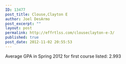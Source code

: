 ```yaml
---
ID: 13477
post_title: Clouse,Clayton E
author: Joel DesArmo
post_excerpt: ""
layout: post
permalink: http://effrtlss.com/clouseclayton-e-3/
published: true
post_date: 2012-11-02 20:55:53
---
```

<p>Average GPA in Spring 2012 for first course listed: 2.993</p>